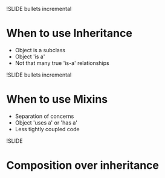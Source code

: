 !SLIDE bullets incremental
# When to use Inheritance
* Object is a subclass 
* Object 'is a'
* Not that many true 'is-a' relationships

!SLIDE bullets incremental
# When to use Mixins
* Separation of concerns
* Object 'uses a' or 'has a'
* Less tightly coupled code

!SLIDE
# Composition over inheritance
